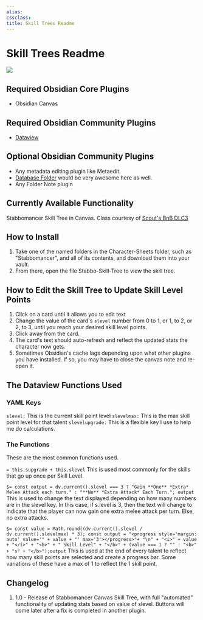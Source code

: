 ```yaml
---
alias: 
cssclass: 
title: Skill Trees Readme
---
```


# Skill Trees Readme
![](https://github.com/sigrunixia/Obsidian-Bunkers-n-Badasses/blob/main/Character-Sheets/Stabbomancer/Stabbo-Skill-Tree.png)

## Required Obsidian Core Plugins
- Obsidian Canvas

## Required Obsidian Community Plugins
- [Dataview](https://blacksmithgu.github.io/obsidian-dataview/)

## Optional Obsidian Community Plugins
- Any metadata editing plugin like Metaedit.
- [Database Folder](https://blacksmithgu.github.io/obsidian-dataview/) would be very awesome here as well.
- Any Folder Note plugin

## Currently Available Functionality
Stabbomancer Skill Tree in Canvas. Class courtesy of [Scout's BnB DLC3](https://docs.google.com/document/d/1MLOgrWwcLNTnP9PuXrKiLImy7SUh4hXO8arVUAlmdp0/edit)

## How to Install
1. Take one of the named folders in the Character-Sheets folder, such as "Stabbomancer", and all of its contents, and download them into your vault.
2. From there, open the file Stabbo-Skill-Tree to view the skill tree.

## How to Edit the Skill Tree to Update Skill Level Points
1. Click on a card until it allows you to edit text
2. Change the value of the card's `slevel` number from 0 to 1, or 1, to 2, or 2, to 3, until you reach your desired skill level points.
3. Click away from the card.
4. The card's text should auto-refresh and reflect the updated stats the character now gets.
5. Sometimes Obsidian's cache lags depending upon what other plugins you have installed. If so, you may have to close the canvas note and re-open it.

## The Dataview Functions Used

### YAML Keys
`slevel:` This is the current skill point level
`slevelmax:` This is the max skill point level for that talent
`slevelupgrade:` This is a flexible key I use to help me do calculations.

### The Functions
These are the most common functions used.

`= this.supgrade + this.slevel`
This is used most commonly for the skills that go up once per Skill Level.

`$= const output = dv.current().slevel === 3 ? "Gain **One** *Extra* Melee Attack each turn." : "**No** *Extra Attack* Each Turn."; output`
This is used to change the text displayed depending on how many numbers are in the slevel key. In this case, if s.level is 3, then the text will change to indicate that the player can now gain one extra melee attack per turn. Else, no extra attacks.

`$= const value = Math.round((dv.current().slevel / dv.current().slevelmax) * 3); const output = "<progress style='margin: auto' value='" + value + "' max='3'></progress>"+ "\n" + "<i>" + value + "</i>" + "<b>" + " Skill Level" + "</b>" + (value === 1 ? "" : "<b>" + "s" + "</b>");output`
This is used at the end of every talent to reflect how many skill points are selected and create a progress bar. Some variations of these have a max of 1 to reflect the 1 skill point.

## Changelog
1. 1.0 - Release of Stabbomancer Canvas Skill Tree, with full "automated" functionality of updating stats based on value of slevel. Buttons will come later after a fix is completed in another plugin.
